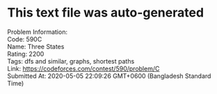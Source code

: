 # This text file was auto-generated  
  
Problem Information:  
Code: 590C  
Name: Three States  
Rating: 2200  
Tags: dfs and similar, graphs, shortest paths  
Link: https://codeforces.com/contest/590/problem/C  
Submitted At: 2020-05-05 22:09:26 GMT+0600 (Bangladesh Standard Time)  

